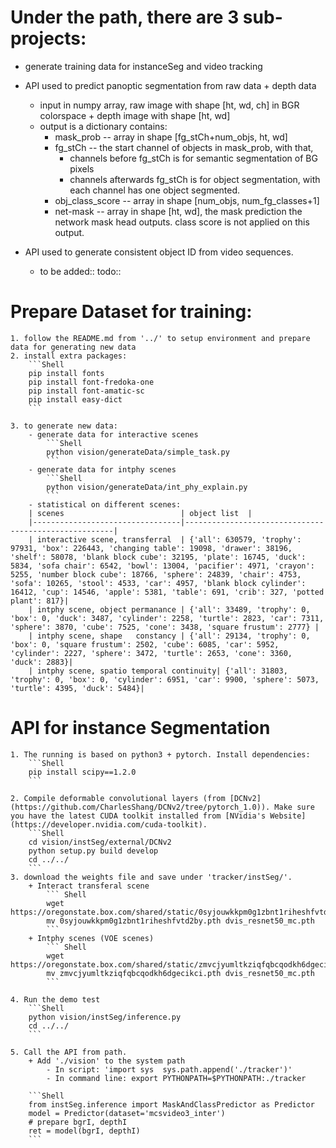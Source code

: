 # Under the path, there are 3 sub-projects:
+ generate training data for instanceSeg and video tracking

+ API used to predict panoptic segmentation from raw data + depth data
    - input in numpy array, raw image with shape [ht, wd, ch] in BGR colorspace + depth image with shape [ht, wd]
    - output is a dictionary contains:
        * mask_prob --  array in shape [fg_stCh+num_objs, ht, wd]
        * fg_stCh -- the start channel of objects in mask_prob, with that,
           + channels before fg_stCh is for semantic segmentation of BG pixels
           + channels afterwards fg_stCh is for object segmentation, with each channel has one object segmented.
        * obj_class_score -- array in shape [num_objs, num_fg_classes+1]
        * net-mask -- array in shape [ht, wd],  the mask prediction the network mask head outputs. class score is not applied on this output.

+ API used to generate consistent object ID from video sequences.
    - to be added:: todo::

# Prepare Dataset for training:
    1. follow the README.md from '../' to setup environment and prepare data for generating new data
    2. install extra packages:
        ```Shell
        pip install fonts
        pip install font-fredoka-one
        pip install font-amatic-sc
        pip install easy-dict
        ```
        
    3. to generate new data:
        - generate data for interactive scenes 
            ```Shell
            python vision/generateData/simple_task.py
            ```
        - generate data for intphy scenes 
            ```Shell
            python vision/generateData/int_phy_explain.py
            ```
        - statistical on different scenes:
        | scenes                          | object list  |
        |---------------------------------|------------------------------------------------------|
        | interactive scene, transferral  | {'all': 630579, 'trophy': 97931, 'box': 226443, 'changing table': 19098, 'drawer': 38196, 'shelf': 58078, 'blank block cube': 32195, 'plate': 16745, 'duck': 5834, 'sofa chair': 6542, 'bowl': 13004, 'pacifier': 4971, 'crayon': 5255, 'number block cube': 18766, 'sphere': 24839, 'chair': 4753, 'sofa': 10265, 'stool': 4533, 'car': 4957, 'blank block cylinder': 16412, 'cup': 14546, 'apple': 5381, 'table': 691, 'crib': 327, 'potted plant': 817}|
        | intphy scene, object permanance | {'all': 33489, 'trophy': 0, 'box': 0, 'duck': 3487, 'cylinder': 2258, 'turtle': 2823, 'car': 7311, 'sphere': 3870, 'cube': 7525, 'cone': 3438, 'square frustum': 2777} |
        | intphy scene, shape   constancy | {'all': 29134, 'trophy': 0, 'box': 0, 'square frustum': 2502, 'cube': 6085, 'car': 5952, 'cylinder': 2227, 'sphere': 3472, 'turtle': 2653, 'cone': 3360, 'duck': 2883}|
        | intphy scene, spatio temporal continuity| {'all': 31803, 'trophy': 0, 'box': 0, 'cylinder': 6951, 'car': 9900, 'sphere': 5073, 'turtle': 4395, 'duck': 5484}|


# API for instance Segmentation
    1. The running is based on python3 + pytorch. Install dependencies:
        ```Shell
        pip install scipy==1.2.0
        ```
    
    2. Compile deformable convolutional layers (from [DCNv2](https://github.com/CharlesShang/DCNv2/tree/pytorch_1.0)). Make sure you have the latest CUDA toolkit installed from [NVidia's Website](https://developer.nvidia.com/cuda-toolkit).
        ```Shell
        cd vision/instSeg/external/DCNv2
        python setup.py build develop
        cd ../../
        ```
    3. download the weights file and save under 'tracker/instSeg/'.
        + Interact transferal scene
            ``` Shell
            wget https://oregonstate.box.com/shared/static/0syjouwkkpm0g1zbnt1riheshfvtd2by.pth 
            mv 0syjouwkkpm0g1zbnt1riheshfvtd2by.pth dvis_resnet50_mc.pth 
            ```
        + Intphy scenes (VOE scenes)
            ``` Shell
            wget https://oregonstate.box.com/shared/static/zmvcjyumltkziqfqbcqodkh6dgecikci.pth
            mv zmvcjyumltkziqfqbcqodkh6dgecikci.pth dvis_resnet50_mc.pth 
            ```
        
    4. Run the demo test
        ```Shell
        python vision/instSeg/inference.py
        cd ../../
        ```

    5. Call the API from path.
        + Add './vision' to the system path
            - In script: 'import sys  sys.path.append('./tracker')'
            - In command line: export PYTHONPATH=$PYTHONPATH:./tracker
    
        ```Shell
        from instSeg.inference import MaskAndClassPredictor as Predictor
        model = Predictor(dataset='mcsvideo3_inter')
        # prepare bgrI, depthI
        ret = model(bgrI, depthI)
        ```
        
